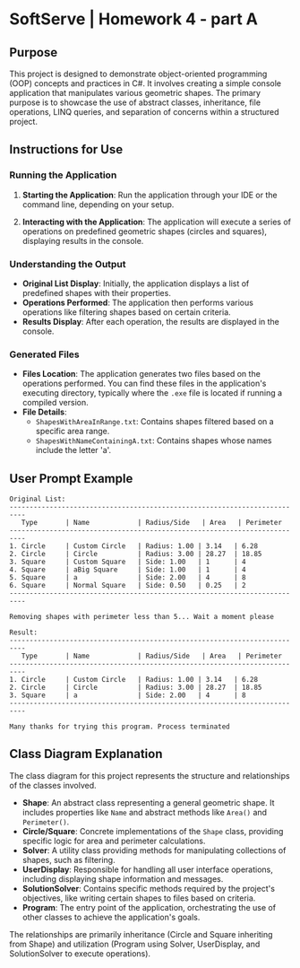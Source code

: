 ﻿# SoftServe | Homework 4 - part A

## Purpose

This project is designed to demonstrate object-oriented programming (OOP) concepts and practices in C#. It involves creating a simple console application that manipulates various geometric shapes. The primary purpose is to showcase the use of abstract classes, inheritance, file operations, LINQ queries, and separation of concerns within a structured project.

## Instructions for Use

### Running the Application

1. **Starting the Application**: Run the application through your IDE or the command line, depending on your setup.

2. **Interacting with the Application**: The application will execute a series of operations on predefined geometric shapes (circles and squares), displaying results in the console.

### Understanding the Output

- **Original List Display**: Initially, the application displays a list of predefined shapes with their properties.
- **Operations Performed**: The application then performs various operations like filtering shapes based on certain criteria.
- **Results Display**: After each operation, the results are displayed in the console.

### Generated Files

- **Files Location**: The application generates two files based on the operations performed. You can find these files in the application's executing directory, typically where the `.exe` file is located if running a compiled version.
- **File Details**:
  - `ShapesWithAreaInRange.txt`: Contains shapes filtered based on a specific area range.
  - `ShapesWithNameContainingA.txt`: Contains shapes whose names include the letter 'a'.

## User Prompt Example

```
Original List:
--------------------------------------------------------------------------
   Type       | Name            | Radius/Side   | Area   | Perimeter
--------------------------------------------------------------------------
1. Circle     | Custom Circle   | Radius: 1.00 | 3.14   | 6.28
2. Circle     | Circle          | Radius: 3.00 | 28.27  | 18.85
3. Square     | Custom Square   | Side: 1.00   | 1      | 4
4. Square     | aBig Square     | Side: 1.00   | 1      | 4
5. Square     | a               | Side: 2.00   | 4      | 8
6. Square     | Normal Square   | Side: 0.50   | 0.25   | 2
--------------------------------------------------------------------------

Removing shapes with perimeter less than 5... Wait a moment please

Result:
--------------------------------------------------------------------------
   Type       | Name            | Radius/Side   | Area   | Perimeter
--------------------------------------------------------------------------
1. Circle     | Custom Circle   | Radius: 1.00 | 3.14   | 6.28
2. Circle     | Circle          | Radius: 3.00 | 28.27  | 18.85
3. Square     | a               | Side: 2.00   | 4      | 8
--------------------------------------------------------------------------

Many thanks for trying this program. Process terminated
```

## Class Diagram Explanation

The class diagram for this project represents the structure and relationships of the classes involved.

- **Shape**: An abstract class representing a general geometric shape. It includes properties like `Name` and abstract methods like `Area()` and `Perimeter()`.
- **Circle/Square**: Concrete implementations of the `Shape` class, providing specific logic for area and perimeter calculations.
- **Solver**: A utility class providing methods for manipulating collections of shapes, such as filtering.
- **UserDisplay**: Responsible for handling all user interface operations, including displaying shape information and messages.
- **SolutionSolver**: Contains specific methods required by the project's objectives, like writing certain shapes to files based on criteria.
- **Program**: The entry point of the application, orchestrating the use of other classes to achieve the application's goals.

The relationships are primarily inheritance (Circle and Square inheriting from Shape) and utilization (Program using Solver, UserDisplay, and SolutionSolver to execute operations).

